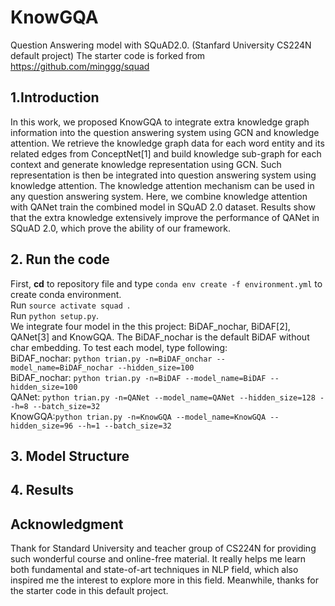 # KnowGQA
Question Answering model with SQuAD2.0. (Stanfard University CS224N default project)
The starter code is forked from https://github.com/minggg/squad

## 1.Introduction
In this work, we proposed KnowGQA to integrate extra knowledge graph information into the question answering system using GCN and knowledge attention. We retrieve the knowledge graph data for each word entity and its related edges from ConceptNet[1] and build knowledge sub-graph for each context and generate knowledge representation using GCN. Such representation is then be integrated into question answering system using knowledge attention. The knowledge attention mechanism can be used in any question answering system. Here, we combine knowledge attention with QANet train the combined model in SQuAD 2.0 dataset. Results show that the extra knowledge extensively improve the performance of QANet in SQuAD 2.0, which prove the ability of our framework.

## 2. Run the code
First, **cd** to repository file and type ` conda env create -f environment.yml ` to create conda environment.</br>
Run `source activate squad `.</br>
Run `python setup.py`.</br>
We integrate four model in the this project: BiDAF_nochar, BiDAF[2], QANet[3] and KnowGQA. The BiDAF_nochar is the default BiDAF without char embedding. To test each model, type following:</br>
BiDAF_nochar: `python trian.py -n=BiDAF_onchar --model_name=BiDAF_nochar --hidden_size=100`</br>
BiDAF_nochar: `python trian.py -n=BiDAF --model_name=BiDAF --hidden_size=100`</br>
QANet: `python trian.py -n=QANet --model_name=QANet --hidden_size=128 --h=8 --batch_size=32`</br>
KnowGQA:`python trian.py -n=KnowGQA --model_name=KnowGQA --hidden_size=96 --h=1 --batch_size=32`</br>

## 3. Model Structure

## 4. Results

## Acknowledgment 
Thank for Standard University and teacher group of CS224N for providing such wonderful course and online-free material. It really helps me learn both fundamental and state-of-art techniques in NLP field, which also inspired me the interest to explore more in this field. Meanwhile, thanks for the starter code in this default project.
